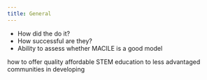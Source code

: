 ```yaml
---
title: General
---
```


* How did the do it? 
* How successful are they?
* Ability to assess whether MACILE is a good model


how to offer quality affordable STEM education to less advantaged communities in developing
